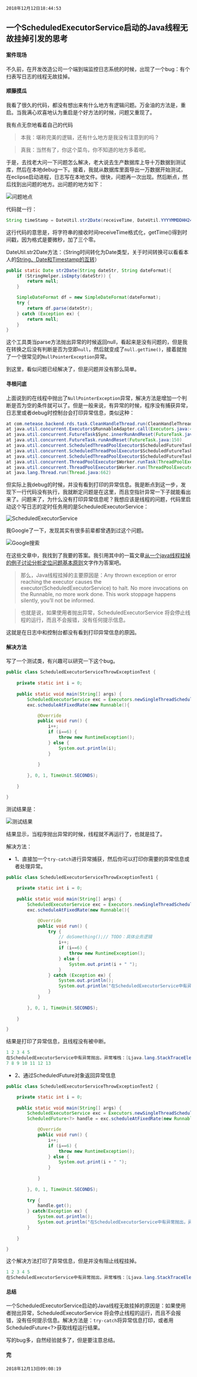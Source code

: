 `2018年12月12日18:44:53`

## 一个ScheduledExecutorService启动的Java线程无故挂掉引发的思考

####  案件现场

不久前，在开发改造公司一个端到端监控日志系统的时候，出现了一个bug：有个扫表写日志的线程无故挂掉。

#### 顺藤摸瓜

我看了很久的代码，都没有想出来有什么地方有逻辑问题。万金油的方法是，重启。当我满心欢喜地认为重启是个好方法的时候，问题又重现了。

我有点无奈地看着自己的代码

>本我：堪称完美的逻辑，还有什么地方是我没有注意到的吗？

>真我：当然有了，你这个菜鸟，你不知道的地方多着呢。

于是，去找老大问一下问题怎么解决，老大说去生产数据库上导十万数据到测试库，然后在本地debug一下。接着，我就从数据库里面导出一万数据开始测试，在eclipse启动进程，日志写在本地文件。很快，问题再一次出现。然后断点，然后找到出问题的地方。出问题的地方如下：

![问题地点](https://images.cnblogs.com/cnblogs_com/mingmingcome/1618392/o_ScheduledExecutorService-throw-Exception.png)

代码就一行：

``` java
String timeStamp = DateUtil.str2Date(receiveTime, DateUtil.YYYYMMDDHH24MISS).getTime() + "000";
```

这行代码的意思是，将字符串的接收时间receiveTime格式化，getTime()得到时间戳，因为格式是要微秒，加了三个零。

DateUtil.str2Date方法：（String时间转化为Date类型，关于时间转换可以看看本人的[String、Date和Timestamp的互转](https://www.cnblogs.com/mingmingcome/p/9514601.html)）

``` java
public static Date str2Date(String dateStr, String dateFormat){
	if (StringHelper.isEmpty(dateStr)) {
		return null;
	}

	SimpleDateFormat df = new SimpleDateFormat(dateFormat);
	try {
		return df.parse(dateStr);
	} catch (Exception ex) {
		return null;
	}
}
```

这个工具类当parse方法抛出异常的时候返回null，看起来是没有问题的，但是我在转换之后没有判断是否为空即`null`，然后就变成了`null.getTime()`，接着就抛了一个很常见的`NullPointerException`异常。

到这里，看似问题已经解决了，但是问题并没有那么简单。

#### 寻根问底

上面说到的在线程中抛出了`NullPointerException`异常，解决方法是增加一个判断是否为空的条件就可以了。但是一般来说，有异常的时候，程序没有捕获异常，日志里或者debug时控制台会打印异常信息，类似这种：

``` java
at com.netease.backend.rds.task.CleanHandleThread.run(CleanHandleThread.java:65)
at java.util.concurrent.Executors$RunnableAdapter.call(Executors.java:439)
at java.util.concurrent.FutureTask$Sync.innerRunAndReset(FutureTask.java:317)
at java.util.concurrent.FutureTask.runAndReset(FutureTask.java:150)
at java.util.concurrent.ScheduledThreadPoolExecutor$ScheduledFutureTask.access$101(ScheduledThreadPoolExecutor.java:98)
at java.util.concurrent.ScheduledThreadPoolExecutor$ScheduledFutureTask.runPeriodic(ScheduledThreadPoolExecutor.java:180)
at java.util.concurrent.ScheduledThreadPoolExecutor$ScheduledFutureTask.run(ScheduledThreadPoolExecutor.java:204)
at java.util.concurrent.ThreadPoolExecutor$Worker.runTask(ThreadPoolExecutor.java:895)
at java.util.concurrent.ThreadPoolExecutor$Worker.run(ThreadPoolExecutor.java:918)
at java.lang.Thread.run(Thread.java:662)
```

但实际上我debug的时候，并没有看到打印的异常信息。我是断点到这一步，发现下一行代码没有执行，我就断定问题是在这里，而且空指针异常一下子就能看出来了。问题来了，为什么没有打印异常信息呢？我想应该是线程的问题，代码里启动这个写日志的定时任务用的是ScheduledExecutorService：

![ScheduledExecutorService](https://images.cnblogs.com/cnblogs_com/mingmingcome/1618392/o_ScheduledExecutorService-execute-thread.png)

我Google了一下，发现其实有很多前辈都曾遇到过这个问题。

![Google搜索](https://images.cnblogs.com/cnblogs_com/mingmingcome/1618392/o_ScheduledExecutorService-Google-search.png)

在这些文章中，我找到了我要的答案。我引用其中的一篇文章[从一个java线程挂掉的例子讨论分析定位问题基本原则](http://mingxinglai.com/cn/2016/05/java-thread-crash/)文字作为答案吧。

>那么，Java线程挂掉的主要原因是：Any thrown exception or error reaching the executor causes the executor(ScheduledExecutorService) to halt. No more invocations on the Runnable, no more work done. This work stoppage happens silently, you’ll not be informed.

>也就是说，如果使用者抛出异常，ScheduledExecutorService 将会停止线程的运行，而且不会报错，没有任何提示信息。

这就是在日志中和控制台都没有看到打印异常信息的原因。

#### 解决方法

写了一个测试类，有兴趣可以研究一下这个bug。
``` java
public class ScheduledExecutorServiceThrowExceptionTest {
	
	private static int i = 0;
	
	public static void main(String[] args) {
		ScheduledExecutorService exc = Executors.newSingleThreadScheduledExecutor();
		exc.scheduleAtFixedRate(new Runnable(){

			@Override
			public void run() {
				i++;
				if (i==6) {
					throw new RuntimeException();
				} else {
					System.out.println(i);
				}
				
			}
			
		}, 0, 1, TimeUnit.SECONDS);
			
	}

}
```

测试结果是：

![测试结果](https://images.cnblogs.com/cnblogs_com/mingmingcome/1618392/o_ScheduledExecutorService-test-result.png)

结果显示，当程序抛出异常的时候，线程就不再运行了，也就是挂了。

解决方法：

- 1、直接加一个`try-catch`进行异常捕获，然后你可以打印你需要的异常信息或者处理异常。
``` java
public class ScheduledExecutorServiceThrowExceptionTest1 {
	
	private static int i = 0;
	
	public static void main(String[] args) {
		ScheduledExecutorService exc = Executors.newSingleThreadScheduledExecutor();
		exc.scheduleAtFixedRate(new Runnable(){

			@Override
			public void run() {
				try {
					// doSomething();// TODO：具体业务逻辑
					i++;
					if (i==6) {
						throw new RuntimeException();
					} else {
						System.out.print(i + " ");
					}
				} catch (Exception ex) {
					System.out.println();
					System.out.println("在ScheduledExecutorService中有异常抛出，异常堆栈：" + ex.getStackTrace());
				}
			}
			
		}, 0, 1, TimeUnit.SECONDS);
			
	}

}
```
结果是打印了异常信息，且线程没有被中断。
``` java
1 2 3 4 5 
在ScheduledExecutorService中有异常抛出，异常堆栈：[Ljava.lang.StackTraceElement;@1bb53ed8
7 8 9 10 11 12 13 
```

- 2、通过ScheduledFuture对象返回异常信息
``` java
public class ScheduledExecutorServiceThrowExceptionTest2 {

	private static int i = 0;
	
	public static void main(String[] args) {
		ScheduledExecutorService exc = Executors.newSingleThreadScheduledExecutor();
		ScheduledFuture<?> handle = exc.scheduleAtFixedRate(new Runnable(){

			@Override
			public void run() {
				i++;
				if (i==6) {
					throw new RuntimeException();
				} else {
					System.out.print(i + " ");
				}
				
			}
			
		}, 0, 1, TimeUnit.SECONDS);
		
		try {
			handle.get();
		} catch(Exception ex) {
			System.out.println();
			System.out.println("在ScheduledExecutorService中有异常抛出，异常堆栈：" + ex.getStackTrace());
		}
			
	}

}
```
这个解决方法打印了异常信息，但是并没有阻止线程挂掉。
``` java
1 2 3 4 5 
在ScheduledExecutorService中有异常抛出，异常堆栈：[Ljava.lang.StackTraceElement;@33909752
```

#### 总结

一个ScheduledExecutorService启动的Java线程无故挂掉的原因是：如果使用者抛出异常，ScheduledExecutorService 将会停止线程的运行，而且不会报错，没有任何提示信息。解决方法是：`try-catch`将异常信息打印，或者用ScheduledFuture<?>获取线程运行结果。

写的bug多，自然经验就多了，但是要注意总结。

#### 完

`2018年12月13日09:08:19`
